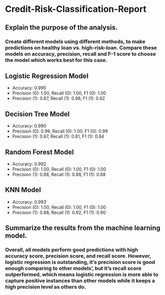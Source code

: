 # Credit-Risk-Classification-Report
##  Explain the purpose of the analysis.
### Create different models using different methods, to make predictions on healthy loan vs. high-risk-loan. Compare these models on accuracy, precision, recall and F-1 score to choose the model which works best for this case.
##  Logistic Regression Model
* Accuracy: 0.995
* Precision (0): 1.00, Recall (0): 1.00, F1 (0): 1.00
* Precision (1): 0.87, Recall (1): 0.98, F1 (1): 0.92
##  Decision Tree Model
* Accuracy: 0.990
* Precision (0): 0.99, Recall (0): 1.00, F1 (0): 0.99
* Precision (1): 0.87, Recall (1): 0.81, F1 (1): 0.84
##  Random Forest Model
* Accuracy: 0.992
* Precision (0): 1.00, Recall (0): 1.00, F1 (0): 1.00
* Precision (1): 0.88, Recall (1): 0.88, F1 (1): 0.88
##  KNN Model
* Accuracy: 0.993
* Precision (0): 1.00, Recall (0): 1.00, F1 (0): 1.00
* Precision (1): 0.88, Recall (1): 0.92, F1 (1): 0.90
## Summarize the results from the machine learning model.
### Overall, all models perform good predictions with high accuracy score, precision score, and recall score. However, logistic regression is outstanding, it’s precision score is good enough comparing to other models’, but it’s recall score outperformed, which means logistic regression is more able to capture positive instances than other models while it keeps a high precision level as others do.
